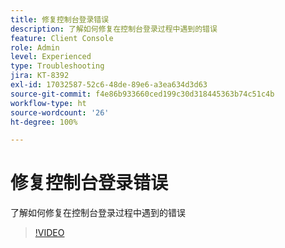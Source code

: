 ```yaml
---
title: 修复控制台登录错误
description: 了解如何修复在控制台登录过程中遇到的错误
feature: Client Console
role: Admin
level: Experienced
type: Troubleshooting
jira: KT-8392
exl-id: 17032587-52c6-48de-89e6-a3ea634d3d63
source-git-commit: f4e86b933660ced199c30d318445363b74c51c4b
workflow-type: ht
source-wordcount: '26'
ht-degree: 100%

---
```


# 修复控制台登录错误

了解如何修复在控制台登录过程中遇到的错误

>[!VIDEO](https://video.tv.adobe.com/v/335896?quality=12&learn=on)
